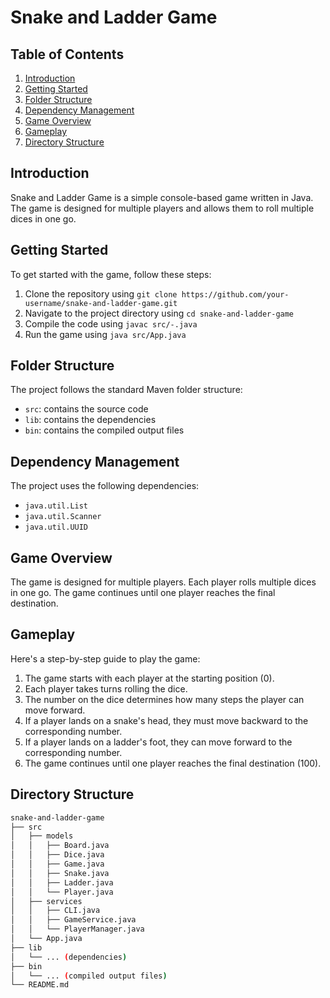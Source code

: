 # Snake and Ladder Game

## Table of Contents

1. [Introduction](#introduction)
2. [Getting Started](#getting-started)
3. [Folder Structure](#folder-structure)
4. [Dependency Management](#dependency-management)
5. [Game Overview](#game-overview)
6. [Gameplay](#gameplay)
7. [Directory Structure](#directory-structure)

## Introduction

Snake and Ladder Game is a simple console-based game written in Java. The game is designed for multiple players and allows them to roll multiple dices in one go.

## Getting Started

To get started with the game, follow these steps:

1. Clone the repository using `git clone https://github.com/your-username/snake-and-ladder-game.git`
2. Navigate to the project directory using `cd snake-and-ladder-game`
3. Compile the code using `javac src/-.java`
4. Run the game using `java src/App.java`

## Folder Structure

The project follows the standard Maven folder structure:

- `src`: contains the source code
- `lib`: contains the dependencies
- `bin`: contains the compiled output files

## Dependency Management

The project uses the following dependencies:

- `java.util.List`
- `java.util.Scanner`
- `java.util.UUID`

## Game Overview

The game is designed for multiple players. Each player rolls multiple dices in one go. The game continues until one player reaches the final destination.

## Gameplay

Here's a step-by-step guide to play the game:

1. The game starts with each player at the starting position (0).
2. Each player takes turns rolling the dice.
3. The number on the dice determines how many steps the player can move forward.
4. If a player lands on a snake's head, they must move backward to the corresponding number.
5. If a player lands on a ladder's foot, they can move forward to the corresponding number.
6. The game continues until one player reaches the final destination (100).

## Directory Structure

```bash
snake-and-ladder-game
├── src
│   ├── models
│   │   ├── Board.java
│   │   ├── Dice.java
│   │   ├── Game.java
│   │   ├── Snake.java
│   │   ├── Ladder.java
│   │   └── Player.java
│   ├── services
│   │   ├── CLI.java
│   │   ├── GameService.java
│   │   └── PlayerManager.java
│   └── App.java
├── lib
│   └── ... (dependencies)
├── bin
│   └── ... (compiled output files)
└── README.md
```
